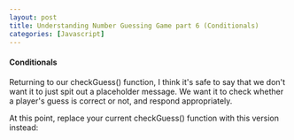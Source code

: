 ```yaml
---
layout: post
title: Understanding Number Guessing Game part 6 (Conditionals)
categories: [Javascript]
---
```

#### Conditionals

Returning to our checkGuess() function, I think it's safe to say that we don't want it to just spit out a placeholder message. We want it to check whether a player's guess is correct or not, and respond appropriately.

At this point, replace your current checkGuess() function with this version instead:

